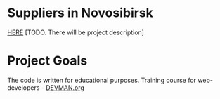 # Suppliers in Novosibirsk
[HERE](https://askanio234.github.io/22_proto_markup/)
[TODO. There will be project description]

# Project Goals

The code is written for educational purposes. Training course for web-developers - [DEVMAN.org](https://devman.org)
